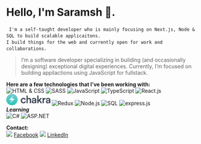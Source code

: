 # Hello, I'm Saramsh 👋.
` I'm a self-taught developer who is mainly focusing on Next.js, Node & SQL to build scalable applicaitons.`
<br>
`I build things for the web and currently open for work and collaborations.`
> I’m a software developer specializing in building (and occasionally designing) exceptional digital experiences. Currently, I’m focused on building appilactions using JavaScript for fullstack.

 **Here are a few technologies that I’ve been working with:**
 <br>
 <img title="HTML & CSS" width="auto" height="30px" src="https://banner2.cleanpng.com/20180627/wop/kisspng-web-development-html-css-design-and-build-web-s-berlin-5b3339eb3a1a23.231863701530083819238.jpg">
 <img title="SASS" width="auto" height="30px" src="https://upload.wikimedia.org/wikipedia/commons/thumb/9/96/Sass_Logo_Color.svg/1280px-Sass_Logo_Color.svg.png">
<img title="JavaScript" width="auto" height="30px" src="https://upload.wikimedia.org/wikipedia/commons/thumb/9/99/Unofficial_JavaScript_logo_2.svg/480px-Unofficial_JavaScript_logo_2.svg.png">
<img title="TypeScript" width="auto" height="30px" src="https://upload.wikimedia.org/wikipedia/commons/4/4c/Typescript_logo_2020.svg">
<img title="React.js" width="auto" height="30px" src="https://www.pngfind.com/pngs/m/685-6854970_react-logo-png-png-download-logo-png-reactjs.png">
<img title="Chakra UI" width="auto" height="30px" src="https://raw.githubusercontent.com/chakra-ui/chakra-ui/main/logo/logo-colored@2x.png?raw=true">
<img title="Redux" width="auto" height="30px" src="https://redux.js.org/img/redux-logo-landscape.png">
<img title="Node.js" width="auto" height="30px" src="https://www.svgrepo.com/show/303266/nodejs-icon-logo.svg">
<img title="SQL" width="auto" height="30px" src="https://www.svgrepo.com/show/117653/sql-file-format.svg">
<img title="express.js" width="auto" height="30px" src="https://upload.wikimedia.org/wikipedia/commons/6/64/Expressjs.png">
<br/>
***Learning***
<br/>
<img title="C#" width="auto" height="30px" src="https://seeklogo.com/images/C/c-sharp-c-logo-02F17714BA-seeklogo.com.png">
<img title="ASP.NET" width="auto" height="30px" src="https://msatechnosoft.in/blog/wp-content/uploads/2018/09/asp.net-logo-MSA-Technosoft.png">

**Contact:**
<br>
<img width="30px" height="auto" src="https://upload.wikimedia.org/wikipedia/commons/thumb/d/d5/Facebook_F_icon.svg/2048px-Facebook_F_icon.svg.png">
[Facebook](https://www.facebook.com/profile.php?id=100011637709886) 
<img width="30px" height="auto" src="https://encrypted-tbn0.gstatic.com/images?q=tbn:ANd9GcTmFl9xzvZ0yA-fPGm2_ZV8GBwbX7LXv0C5YHL50xfST4YEUfADp_IzIIbIWaLTpF1GbkA&usqp=CAU">
[LinkedIn](https://www.linkedin.com/in/saramsh-shrestha-843119165/)
